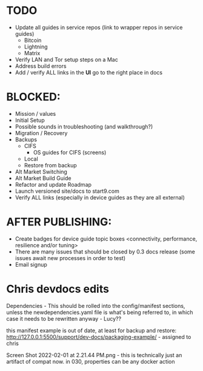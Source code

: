 # TODO
- Update all guides in service repos (link to wrapper repos in service guides)
    - Bitcoin
    - Lightning
    - Matrix
- Verify LAN and Tor setup steps on a Mac
- Address build errors
- Add / verify ALL links in the **UI** go to the right place in docs

# BLOCKED:
- Mission / values
- Initial Setup
- Possible sounds in troubleshooting (and walkthrough?)
- Migration / Recovery
- Backups
    - CIFS
        - OS guides for CIFS (screens)
    - Local
    - Restore from backup
- Alt Market Switching
- Alt Market Build Guide
- Refactor and update Roadmap
- Launch versioned site/docs to start9.com
- Verify ALL links (especially in device guides as they are all external)

# AFTER PUBLISHING:
- Create badges for device guide topic boxes <connectivity, performance, resilience and/or tuning>
- There are many issues that should be closed by 0.3 docs release (some issues await new processes in order to test)
- Email signup

# Chris devdocs edits
Dependencies - This should be rolled into the config/manifest sections, unless the newdependencies.yaml file is what's being referred to, in which case it needs to be rewritten anyway - Lucy??

this manifest example is out of date, at least for backup and restore: http://127.0.0.1:5500/support/dev-docs/packaging-example/ - assigned to chris

Screen Shot 2022-02-01 at 2.21.44 PM.png - this is technically just an artifact of compat now. in 030, properties can be any docker action
